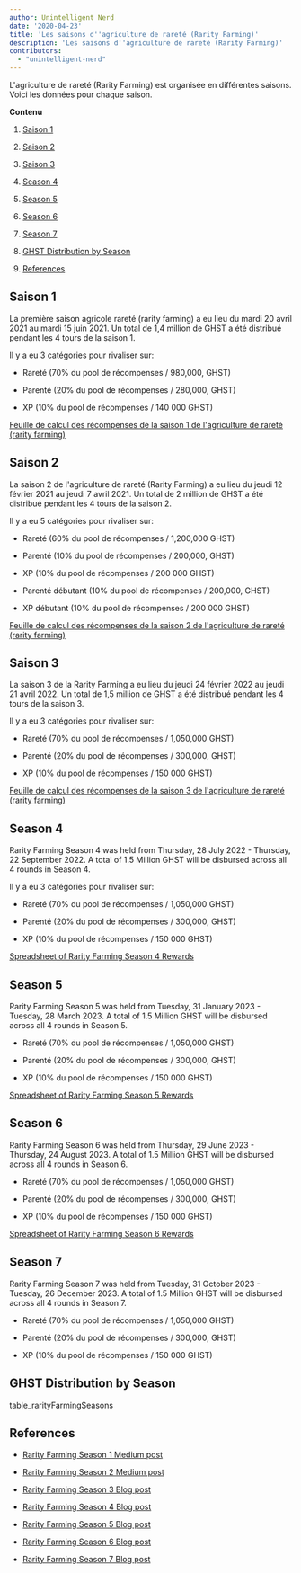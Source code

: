 ```yaml
---
author: Unintelligent Nerd
date: '2020-04-23'
title: 'Les saisons d''agriculture de rareté (Rarity Farming)'
description: 'Les saisons d''agriculture de rareté (Rarity Farming)'
contributors:
  - "unintelligent-nerd"
---
```


L'agriculture de rareté (Rarity Farming) est organisée en différentes saisons. Voici les données pour chaque saison.

<div class="contentsBox">

**Contenu**

<ol>
<li><a href=#season-1>Saison 1</a></p>
<li><a href=#season-2>Saison 2</a></p>
<li><a href=#season-3>Saison 3</a></p>
<li><a href=#season-4>Season 4</a></p>
<li><a href=#season-5>Season 5</a></p>
<li><a href=#season-6>Season 6</a></p>
<li><a href=#season-7>Season 7</a></p>
<li><a href=#ghst-distribution-by-season>GHST Distribution by Season</a></p>
<li><a href=#references>References</a></p>
</ol>

</div>

## Saison 1

La première saison agricole rareté (rarity farming) a eu lieu du mardi 20 avril 2021 au mardi 15 juin 2021. Un total de 1,4 million de GHST a été distribué pendant les 4 tours de la saison 1.

Il y a eu 3 catégories pour rivaliser sur:

* Rareté (70% du pool de récompenses / 980,000, GHST)

* Parenté (20% du pool de récompenses / 280,000, GHST)

* XP (10% du pool de récompenses / 140 000 GHST)

[Feuille de calcul des récompenses de la saison 1 de l'agriculture de rareté (rarity farming)](https://docs.google.com/spreadsheets/d/1Q8vvu38B5cgs2zor8GmkBNHOT9ZZ6i1OBe8JvNlHSFI/)

## Saison 2

La saison 2 de l'agriculture de rareté (Rarity Farming) a eu lieu du jeudi 12 février 2021 au jeudi 7 avril 2021. Un total de 2 million de GHST a été distribué pendant les 4 tours de la saison 2.

Il y a eu 5 catégories pour rivaliser sur:

* Rareté (60% du pool de récompenses / 1,200,000 GHST)

* Parenté (10% du pool de récompenses / 200,000, GHST)

* XP (10% du pool de récompenses / 200 000 GHST)

* Parenté débutant (10% du pool de récompenses / 200,000, GHST)

* XP débutant (10% du pool de récompenses / 200 000 GHST)

[Feuille de calcul des récompenses de la saison 2 de l'agriculture de rareté (rarity farming)](https://docs.google.com/spreadsheets/d/1H5MmCmMxTGlbae3FT-v-w7T5XH6pN7y9trAFlb4lxbQ/)

## Saison 3

La saison 3 de la Rarity Farming a eu lieu du jeudi 24 février 2022 au jeudi 21 avril 2022. Un total de 1,5 million de GHST a été distribué pendant les 4 tours de la saison 3.

Il y a eu 3 catégories pour rivaliser sur:

* Rareté (70% du pool de récompenses / 1,050,000 GHST)

* Parenté (20% du pool de récompenses / 300,000, GHST)

* XP (10% du pool de récompenses / 150 000 GHST)

[Feuille de calcul des récompenses de la saison 3 de l'agriculture de rareté (rarity farming)](https://docs.google.com/spreadsheets/d/1jH6IEJ7Xu_YvblgEPX9UpT-phLelJ5XsmknkaxQOg7A/)

## Season 4

Rarity Farming Season 4 was held from Thursday, 28 July 2022 - Thursday, 22 September 2022. A total of 1.5 Million GHST will be disbursed across all 4 rounds in Season 4.

Il y a eu 3 catégories pour rivaliser sur:

* Rareté (70% du pool de récompenses / 1,050,000 GHST)

* Parenté (20% du pool de récompenses / 300,000, GHST)

* XP (10% du pool de récompenses / 150 000 GHST)

[Spreadsheet of Rarity Farming Season 4 Rewards](https://docs.google.com/spreadsheets/d/1VWmd-DD_L45nBOCxIhtGvnBK_JnbmUNqWFRAPl-KwjU/)

## Season 5

Rarity Farming Season 5 was held from Tuesday, 31 January 2023 - Tuesday, 28 March 2023. A total of 1.5 Million GHST will be disbursed across all 4 rounds in Season 5.

* Rareté (70% du pool de récompenses / 1,050,000 GHST)

* Parenté (20% du pool de récompenses / 300,000, GHST)

* XP (10% du pool de récompenses / 150 000 GHST)

[Spreadsheet of Rarity Farming Season 5 Rewards](https://docs.google.com/spreadsheets/d/1_7YoQgarJWauRb1KAkU3rIi9QMCrG3Zy4VI9vv7qyCA/)

## Season 6

Rarity Farming Season 6 was held from Thursday, 29 June 2023 - Thursday, 24 August 2023. A total of 1.5 Million GHST will be disbursed across all 4 rounds in Season 6.

* Rareté (70% du pool de récompenses / 1,050,000 GHST)

* Parenté (20% du pool de récompenses / 300,000, GHST)

* XP (10% du pool de récompenses / 150 000 GHST)

[Spreadsheet of Rarity Farming Season 6 Rewards](https://docs.google.com/spreadsheets/d/1BkAhzkgkcDNVJKQ7bDL3etpjDjB7ml8iJuMzC1A-KlU/)

## Season 7

Rarity Farming Season 7 was held from Tuesday, 31 October 2023 - Tuesday, 26 December 2023. A total of 1.5 Million GHST will be disbursed across all 4 rounds in Season 7.

* Rareté (70% du pool de récompenses / 1,050,000 GHST)

* Parenté (20% du pool de récompenses / 300,000, GHST)

* XP (10% du pool de récompenses / 150 000 GHST)

## GHST Distribution by Season

table_rarityFarmingSeasons

## References

* [Rarity Farming Season 1 Medium post](https://aavegotchi.medium.com/aavegotchi-rarity-farming-season-1-rewards-finalized-2db81e9f66e8)

* [Rarity Farming Season 2 Medium post](https://aavegotchi.medium.com/rarity-farming-season-2-is-coming-dates-announced-7047896eb3ab)

* [Rarity Farming Season 3 Blog post](https://blog.aavegotchi.com/aavegotchi-rarity-farming-season-3-is-coming/)

* [Rarity Farming Season 4 Blog post](https://blog.aavegotchi.com/aavegotchi-rarity-farming-season-4-is-comng/)

* [Rarity Farming Season 5 Blog post](https://blog.aavegotchi.com/aavegotchi-rarity-farming-season-5-is-coming/)

* [Rarity Farming Season 6 Blog post](https://blog.aavegotchi.com/announcing-aavegotchi-rarity-farming-season-6/)

* [Rarity Farming Season 7 Blog post](https://blog.aavegotchi.com/farming-frenzy-announcing-a-new-season-of-rarity-farming/)